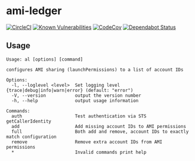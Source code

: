 # ami-ledger

[![CircleCI](https://circleci.com/gh/jimrazmus/ami-ledger/tree/master.svg?style=svg)](https://circleci.com/gh/jimrazmus/ami-ledger/tree/master) [![Known Vulnerabilities](https://snyk.io/test/github/jimrazmus/ami-ledger/badge.svg?targetFile=package.json)](https://snyk.io/test/github/jimrazmus/ami-ledger?targetFile=package.json) [![CodeCov](https://codecov.io/gh/jimrazmus/ami-ledger/branch/master/graph/badge.svg)](https://codecov.io/gh/jimrazmus/ami-ledger) [![Dependabot Status](https://api.dependabot.com/badges/status?host=github&repo=jimrazmus/ami-ledger)](https://dependabot.com)

## Usage

    Usage: al [options] [command]

    configures AMI sharing (launchPermissions) to a list of account IDs

    Options:
      -l, --loglevel <level>  Set logging level {trace|debug|info|warn|error} (default: "error")
      -V, --version           output the version number
      -h, --help              output usage information

    Commands:
      auth                    Test authentication via STS getCallerIdentity
      add                     Add missing account IDs to AMI permissions
      full                    Both add and remove, account IDs to exactly match configuration
      remove                  Remove extra account IDs from AMI permissions
      *                       Invalid commands print help
